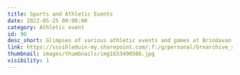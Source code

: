 ```yaml
---
title: Sports and Athletic Events
date: 2022-05-25 00:00:00
category: Athletic event
id: 96
desc_short: Glimpses of various athletic events and games at Brindavan.
link: https://sssihleduin-my.sharepoint.com/:f:/g/personal/brnarchive_sssihl_edu_in/Ej4TjKx1pdVEo_XwjejMR1cBEWTT2mcMST0uGIoK9MnR8w?e=KTPdgx
thumbnail: images/thumbnails/img1653490586.jpg
visibility: 1
---
```


    